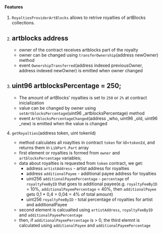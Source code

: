 #### Features
1. `RoyaltiesProviderArtBlocks` allows to retrive royalties of artBlocks collections.

1. ## artblocks address
    - owner of the contract receives artblocks part of the royalty
    - owner can be changed using `transferOwnership`(address newOwner) method
    - event `OwnershipTransferred`(address indexed previousOwner, address indexed newOwner) is emitted when owner changed

2. ## uint96 artblocksPercentage = 250;
    - The amount of artBlocks' royalties is set to `250` or `2%` at contract inicialization
    - value can be changed by owner using `setArtblocksPercentage`(uint96 _artblocksPercentage) method
    - event `ArtblocksPercentageChanged`(address _who, uint96 _old, uint96 _new) is emitted when the value is changed

3. `getRoyalties`(address token, uint tokenId)
    - method calculates all roaylties in contract `token` for id=`tokenId`, and returns them in `LibPart.Part` array
    - first element or royalties is formed from `owner` and `artblocksPercentage` variables; 
    - data about royalties is requested from `token` contract, we get:
        - address `artistAddress` - artist address for royalties
        - address `additionalPayee` - additional payee address for toyalties
        - uint256 `additionalPayeePercentage` - `percentage` of `royaltyFeeByID` that goes to additional payee(e.g. `royaltyFeeByID` = 10%, `additionalPayeePercentage` = 40%, then `additionalPayee` gets 0,1 * 0,4 = 0,04 = 4% of total amount)
        - uint256 `royaltyFeeByID` - total percentage of royalties for artist and additionalPayee
    - second element is calcualted using `artistAddress`, `royaltyFeeByID` and `additionalPayeePercentage`
    - then, if `additionalPayeePercentage` is > 0, the third elemnt is calculated using `additionalPayee` and `additionalPayeePercentage`